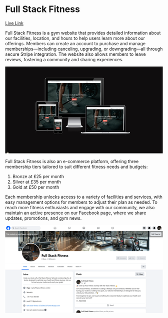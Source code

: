 # Full Stack Fitness

[Live Link](https://full-stack-fitness-a73d59e5c070.herokuapp.com/)

Full Stack Fitness is a gym website that provides detailed information about our facilities, location, and hours to help users learn more about our offerings. Members can create an account to purchase and manage memberships—including canceling, upgrading, or downgrading—all through secure Stripe integration. The website also allows members to leave reviews, fostering a community and sharing experiences.

![Am I responsive screenshot](/readme/images/am-i-responsive.png)

Full Stack Fitness is also an e-commerce platform, offering three membership tiers tailored to suit different fitness needs and budgets:
 
1. Bronze at £25 per month
2. Silver at £35 per month
3. Gold at £50 per month

Each membership unlocks access to a variety of facilities and services, with easy management options for members to adjust their plan as needed. To reach more fitness enthusiasts and engage with our community, we also maintain an active presence on our Facebook page, where we share updates, promotions, and gym news.

![Facebook page](/readme/images/facebook.png)